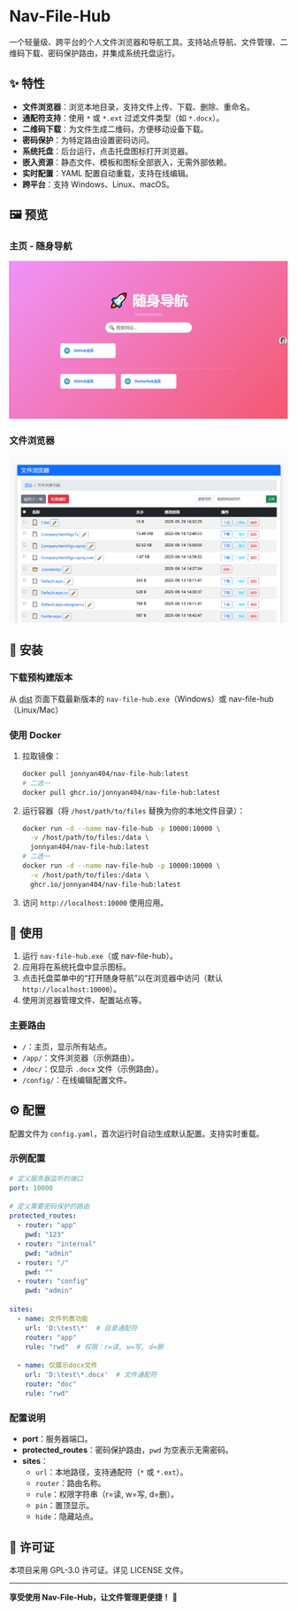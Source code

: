 # Nav-File-Hub

一个轻量级、跨平台的个人文件浏览器和导航工具。支持站点导航、文件管理、二维码下载、密码保护路由，并集成系统托盘运行。

## ✨ 特性

- **文件浏览器**：浏览本地目录，支持文件上传、下载、删除、重命名。
- **通配符支持**：使用 `*` 或 `*.ext` 过滤文件类型（如 `*.docx`）。
- **二维码下载**：为文件生成二维码，方便移动设备下载。
- **密码保护**：为特定路由设置密码访问。
- **系统托盘**：后台运行，点击托盘图标打开浏览器。
- **嵌入资源**：静态文件、模板和图标全部嵌入，无需外部依赖。
- **实时配置**：YAML 配置自动重载，支持在线编辑。
- **跨平台**：支持 Windows、Linux、macOS。

## 🖼️ 预览

### 主页 - 随身导航
![主页预览](https://github.com/Jonnyan404/nav-file-hub/blob/main/demo1.png)

### 文件浏览器
![文件浏览器预览](https://github.com/Jonnyan404/nav-file-hub/blob/main/demo2.png)

## 🚀 安装

### 下载预构建版本
从 [dist](https://github.com/Jonnyan404/nav-file-hub/dist) 页面下载最新版本的 `nav-file-hub.exe`（Windows）或 nav-file-hub（Linux/Mac）

### 使用 Docker
1. 拉取镜像：
   ```bash
   docker pull jonnyan404/nav-file-hub:latest
   # 二选一
   docker pull ghcr.io/jonnyan404/nav-file-hub:latest
   ```

2. 运行容器（将 `/host/path/to/files` 替换为你的本地文件目录）：
   ```bash
   docker run -d --name nav-file-hub -p 10000:10000 \
     -v /host/path/to/files:/data \
     jonnyan404/nav-file-hub:latest
   # 二选一
   docker run -d --name nav-file-hub -p 10000:10000 \
     -v /host/path/to/files:/data \
     ghcr.io/jonnyan404/nav-file-hub:latest
   ```

3. 访问 `http://localhost:10000` 使用应用。


## 📖 使用

1. 运行 `nav-file-hub.exe`（或 nav-file-hub）。
2. 应用将在系统托盘中显示图标。
3. 点击托盘菜单中的“打开随身导航”以在浏览器中访问（默认 `http://localhost:10000`）。
4. 使用浏览器管理文件、配置站点等。

### 主要路由
- `/`：主页，显示所有站点。
- `/app/`：文件浏览器（示例路由）。
- `/doc/`：仅显示 `.docx` 文件（示例路由）。
- `/config/`：在线编辑配置文件。

## ⚙️ 配置

配置文件为 `config.yaml`，首次运行时自动生成默认配置。支持实时重载。

### 示例配置
```yaml
# 定义服务器监听的端口
port: 10000

# 定义需要密码保护的路由
protected_routes:
  - router: "app"
    pwd: "123"
  - router: "internal"
    pwd: "admin"
  - router: "/"
    pwd: ""
  - router: "config"
    pwd: "admin"

sites:
  - name: 文件列表功能
    url: 'D:\test\*'  # 目录通配符
    router: "app"
    rule: "rwd"  # 权限：r=读, w=写, d=删

  - name: 仅展示docx文件
    url: 'D:\test\*.docx'  # 文件通配符
    router: "doc"
    rule: "rwd"
```

### 配置说明
- **port**：服务器端口。
- **protected_routes**：密码保护路由，`pwd` 为空表示无需密码。
- **sites**：
  - `url`：本地路径，支持通配符（`*` 或 `*.ext`）。
  - `router`：路由名称。
  - `rule`：权限字符串（r=读, w=写, d=删）。
  - `pin`：置顶显示。
  - `hide`：隐藏站点。

## 📄 许可证

本项目采用 GPL-3.0 许可证。详见 LICENSE 文件。

---

**享受使用 Nav-File-Hub，让文件管理更便捷！** 🎉